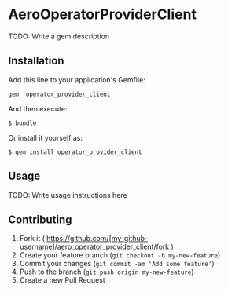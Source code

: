 # AeroOperatorProviderClient

TODO: Write a gem description

## Installation

Add this line to your application's Gemfile:

    gem 'operator_provider_client'

And then execute:

    $ bundle

Or install it yourself as:

    $ gem install operator_provider_client

## Usage

TODO: Write usage instructions here

## Contributing

1. Fork it ( https://github.com/[my-github-username]/aero_operator_provider_client/fork )
2. Create your feature branch (`git checkout -b my-new-feature`)
3. Commit your changes (`git commit -am 'Add some feature'`)
4. Push to the branch (`git push origin my-new-feature`)
5. Create a new Pull Request
